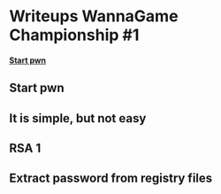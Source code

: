# Writeups WannaGame Championship #1

#### [Start pwn]()

## Start pwn

## It is simple, but not easy

## RSA 1

## Extract password from registry files

